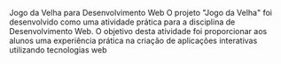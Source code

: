 Jogo da Velha para Desenvolvimento Web
O projeto "Jogo da Velha" foi desenvolvido como uma atividade prática para a disciplina de Desenvolvimento Web. O objetivo desta atividade foi proporcionar aos alunos uma experiência prática na criação de aplicações interativas utilizando tecnologias web
